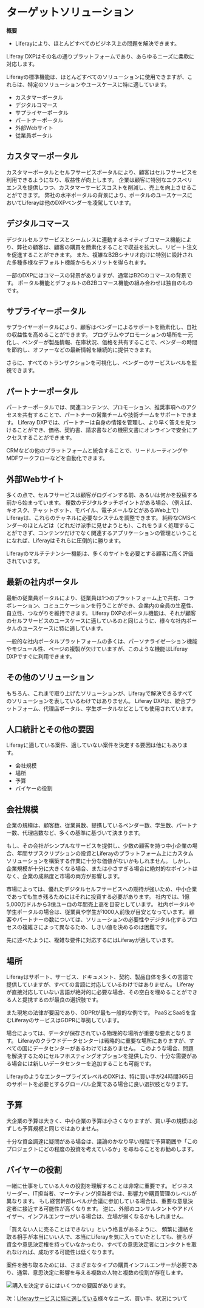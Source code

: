 # ターゲットソリューション

**概要**

* Liferayにより、ほとんどすべてのビジネス上の問題を解決できます。

Liferay DXPはその名の通りプラットフォームであり、あらゆるニーズに柔軟に対応します。

Liferayの標準機能は、ほとんどすべてのソリューションに使用できますが、これらは、特定のソリューションやユースケースに特に適しています。

* カスタマーポータル
* デジタルコマース
* サプライヤーポータル
* パートナーポータル
* 外部Webサイト
* 従業員ポータル

## カスタマーポータル

カスタマーポータルとセルフサービスポータルにより、顧客はセルフサービスを利用できるようになり、収益性が向上します。 企業は顧客に特別なエクスペリエンスを提供しつつ、カスタマーサービスコストを削減し、売上を向上させることができます。 弊社の水平ポータルの背景により、ポータルのユースケースにおいてLiferayは他のDXPベンダーを凌駕しています。

## デジタルコマース

デジタルセルフサービスとシームレスに連動するネイティブコマース機能により、弊社の顧客は、顧客の購買を簡素化することで収益を拡大し、リピート注文を促進することができます。 また、複雑なB2Bシナリオ向けに特別に設計された多種多様なデフォルト機能からもメリットを得られます。

一部のDXPにはコマースの背景がありますが、通常はB2Cのコマースの背景です。 ポータル機能とデフォルトのB2Bコマース機能の組み合わせは独自のものです。

## サプライヤーポータル

サプライヤーポータルにより、顧客はベンダーによるサポートを簡素化し、自社の収益性を高めることができます。 プログラムやプロモーションの場所を一元化し、ベンダーが製品情報、在庫状況、価格を共有することで、ベンダーの時間を節約し、オファーなどの最新情報を継続的に提供できます。

さらに、すべてのトランザクションを可視化し、ベンダーのサービスレベルを監視できます。

## パートナーポータル

パートナーポータルでは、関連コンテンツ、プロモーション、推奨事項へのアクセスを共有することで、パートナーの営業チームや技術チームをサポートできます。 Liferay DXPでは、パートナーは自身の情報を管理し、より早く答えを見つけることができ、価格、契約書、請求書などの機密文書にオンラインで安全にアクセスすることができます。

CRMなどの他のプラットフォームと統合することで、リードルーティングやMDFワークフローなどを自動化できます。

## 外部Webサイト

多くの点で、セルフサービスは顧客がログインする前、あるいは何かを投稿する前から始まっています。 複数のデジタルタッチポイントがある場合、（例えば、キオスク、チャットボット、モバイル、電子メールなどがあるWeb上で）Liferayは、これらのチャネルに必要なシステムを調整できます。 純粋なCMSベンダーのほとんどは（どれだけ派手に見せようとも）、これをうまく処理することができず、コンテンツだけでなく関連するアプリケーションの管理ということになれば、Liferayはそれらに圧倒的に勝ります。

Liferayのマルチテナンシー機能は、多くのサイトを必要とする顧客に高く評価されています。

## 最新の社内ポータル

最新の従業員ポータルにより、従業員は1つのプラットフォーム上で共有、コラボレーション、コミュニケーションを行うことができ、企業内の全員の生産性、自立性、つながりを維持できます。 Liferay DXPのポータル機能は、それが顧客のセルフサービスのユースケースに適しているのと同じように、様々な社内ポータルのユースケースに特に適しています。

一般的な社内ポータルプラットフォームの多くは、パーソナライゼーション機能やモジュール性、ページの複製が欠けていますが、このような機能はLiferay DXPですぐに利用できます。

## その他のソリューション

もちろん、これまで取り上げたソリューションが、Liferayで解決できるすべてのソリューションを表しているわけではありません。 Liferay DXPは、統合プラットフォーム、代理店ポータル、学生ポータルなどとしても使用されています。

## 人口統計とその他の要因

Liferayに適している案件、適していない案件を決定する要因は他にもあります。

* 会社規模
* 場所
* 予算
* バイヤーの役割

## 会社規模

企業の規模は、顧客数、従業員数、提携しているベンダー数、学生数、パートナー数、代理店数など、多くの基準に基づいて決まります。

もし、その会社がシンプルなサービスを提供し、少数の顧客を持つ中小企業の場合、年間サブスクリプションの投資とLiferayのプラットフォーム上にカスタムソリューションを構築する作業に十分な価値がないかもしれません。 しかし、企業規模が十分に大きくなる場合、または小さすぎる場合に絶対的なポイントはなく、企業の成熟度と市場の両方が影響します。

市場によっては、優れたデジタルセルフサービスへの期待が強いため、中小企業であっても生き残るためにはそれに投資する必要があります。 社内では、1億5,000万ドルから3億ユーロの年間売上高を目安としています。 社内ポータルや学生ポータルの場合は、従業員や学生が1000人前後が目安となっています。 顧客やパートナーの数については、ソリューションの必要性やデジタル化するプロセスの複雑さによって異なるため、しきい値を決めるのは困難です。

先に述べたように、複雑な要件に対応するにはLiferayが適しています。

## 場所

Liferayはサポート、サービス、ドキュメント、契約、製品自体を多くの言語で提供していますが、すべての言語に対応しているわけではありません。 Liferayが直接対応していない言語が絶対的に必要な場合、その空白を埋めることができる人と提携するのが最良の選択肢です。

また現地の法律が要因であり、GDPRが最も一般的な例です。 PaaSとSaaSを含むLiferayのサービスはGDPRに準拠しています。

場合によっては、データが保存されている物理的な場所が重要な要素となります。 Liferayのクラウドデータセンターは戦略的に重要な場所にありますが、すべての国にデータセンターがあるわけではありません。 このような場合、問題を解決するためにセルフホスティングオプションを提供したり、十分な需要がある場合には新しいデータセンターを追加することも可能です。

LiferayのようなエンタープライズレベルのDXPは、特に買い手が24時間365日のサポートを必要とするグローバル企業である場合に良い選択肢となります。

## 予算

大企業の予算は大きく、中小企業の予算は小さくなりますが、買い手の規模は必ずしも予算規模と同じではありません。

十分な資金調達に疑問がある場合は、議論のかなり早い段階で予算範囲や「このプロジェクトにどの程度の投資を考えているか」を尋ねることをお勧めします。

## バイヤーの役割

一緒に仕事をしている人々の役割を理解することは非常に重要です。  ビジネスリーダー、IT担当者、マーケティング担当者では、影響力や購買管理のレベルが異なります。 もし経営幹部レベルが会議に参加している場合は、重要な意思決定者に接近する可能性が高くなります。 逆に、外部のコンサルタントやアドバイザー、インフルエンサーがいる場合は、立場が弱くなるかもしれません。

「買えない人に売ることはできない」という格言があるように、 頻繁に連絡を取る相手が本当にいい人で、本当にLiferayを気に入っていたとしても、彼らが資金や意思決定権を持っていなかったり、すべての意思決定者にコンタクトを取れなければ、成功する可能性は低くなります。

案件を勝ち取るためには、さまざまなタイプの購買インフルエンサーが必要であり、通常、意思決定に影響を与える複数の人物と複数の役割が存在します。

![購入を決定するにはいくつかの要因があります。](./target-solutions/images/01.png)

次：[Liferayサービスに特に適している](./strengths-and-red-flags.md)様々なニーズ、買い手、状況について
